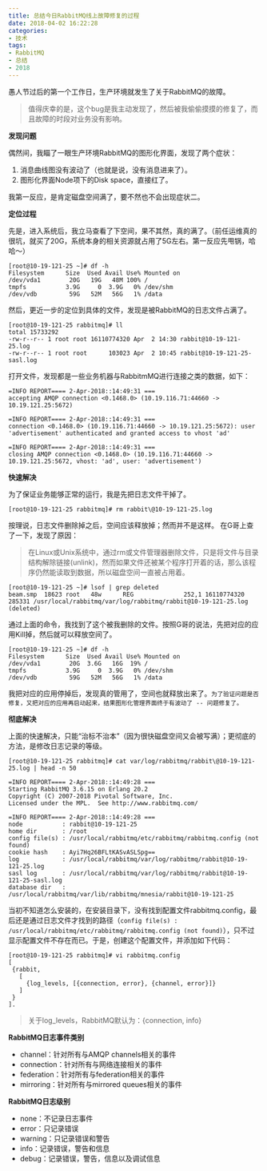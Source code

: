 ```yaml
---
title: 总结今日RabbitMQ线上故障修复的过程
date: 2018-04-02 16:22:28
categories:
- 技术
tags:
- RabbitMQ
- 总结
- 2018
---
```


愚人节过后的第一个工作日，生产环境就发生了关于RabbitMQ的故障。
> 值得庆幸的是，这个bug是我主动发现了，然后被我偷偷摸摸的修复了，而且故障的时段对业务没有影响。

**发现问题**

偶然间，我瞄了一眼生产环境RabbitMQ的图形化界面，发现了两个症状：

1. 消息曲线图没有波动了（也就是说，没有消息进来了）。
2. 图形化界面Node项下的Disk space，直接红了。

我第一反应，是肯定磁盘空间满了，要不然也不会出现症状二。

<!-- more -->

**定位过程**

先是，进入系统后，我立马查看了下空间，果不其然，真的满了。（前任运维真的很坑，就买了20G，系统本身的相关资源就占用了5G左右。第一反应先甩锅，哈哈～）

```
[root@10-19-121-25 ~]# df -h
Filesystem      Size  Used Avail Use% Mounted on
/dev/vda1        20G   19G   48M 100% /
tmpfs           3.9G     0  3.9G   0% /dev/shm
/dev/vdb         59G   52M   56G   1% /data
```

然后，更近一步的定位到具体的文件，发现是被RabbitMQ的日志文件占满了。

```
[root@10-19-121-25 rabbitmq]# ll
total 15733292
-rw-r--r-- 1 root root 16110774320 Apr  2 14:30 rabbit@10-19-121-25.log
-rw-r--r-- 1 root root      103023 Apr  2 10:45 rabbit@10-19-121-25-sasl.log
```
打开文件，发现都是一些业务机器与RabbitmMQ进行连接之类的数据，如下：

```
=INFO REPORT==== 2-Apr-2018::14:49:31 ===
accepting AMQP connection <0.1468.0> (10.19.116.71:44660 -> 10.19.121.25:5672)

=INFO REPORT==== 2-Apr-2018::14:49:31 ===
connection <0.1468.0> (10.19.116.71:44660 -> 10.19.121.25:5672): user 'advertisement' authenticated and granted access to vhost 'ad'

=INFO REPORT==== 2-Apr-2018::14:49:31 ===
closing AMQP connection <0.1468.0> (10.19.116.71:44660 -> 10.19.121.25:5672, vhost: 'ad', user: 'advertisement')
```

**快速解决**

为了保证业务能够正常的运行，我是先把日志文件干掉了。

```
[root@10-19-121-25 rabbitmq]# rm rabbit\@10-19-121-25.log
```

按理说，日志文件删除掉之后，空间应该释放掉；然而并不是这样。
在G哥上查了一下，发现了原因：

> 在Linux或Unix系统中，通过rm或文件管理器删除文件，只是将文件与目录结构解除链接(unlink)，然而如果文件还被某个程序打开着的话，那么该程序仍然能读取到数据，所以磁盘空间一直被占用着。

```
[root@10-19-121-25 ~]# lsof | grep deleted
beam.smp  18623 root   48w      REG              252,1 16110774320     285331 /usr/local/rabbitmq/var/log/rabbitmq/rabbit@10-19-121-25.log (deleted)
```

通过上面的命令，我找到了这个被我删除的文件。按照G哥的说法，先把对应的应用Kill掉，然后就可以释放空间了。

```
[root@10-19-121-25 ~]# df -h
Filesystem      Size  Used Avail Use% Mounted on
/dev/vda1        20G  3.6G   16G  19% /
tmpfs           3.9G     0  3.9G   0% /dev/shm
/dev/vdb         59G   52M   56G   1% /data
```

我把对应的应用停掉后，发现真的管用了，空间也就释放出来了。`为了验证问题是否修复，又把对应的应用再启动起来，结果图形化管理界面终于有波动了 -- 问题修复了。`

**彻底解决**

上面的快速解决，只能“治标不治本”（因为很快磁盘空间又会被写满）；更彻底的方法，是修改日志记录的等级。

```
[root@10-19-121-25 rabbitmq]# cat var/log/rabbitmq/rabbit\@10-19-121-25.log | head -n 50

=INFO REPORT==== 2-Apr-2018::14:49:28 ===
Starting RabbitMQ 3.6.15 on Erlang 20.2
Copyright (C) 2007-2018 Pivotal Software, Inc.
Licensed under the MPL.  See http://www.rabbitmq.com/

=INFO REPORT==== 2-Apr-2018::14:49:28 ===
node           : rabbit@10-19-121-25
home dir       : /root
config file(s) : /usr/local/rabbitmq/etc/rabbitmq/rabbitmq.config (not found)
cookie hash    : Ayi7Hq26BFLtKASvASLSpg==
log            : /usr/local/rabbitmq/var/log/rabbitmq/rabbit@10-19-121-25.log
sasl log       : /usr/local/rabbitmq/var/log/rabbitmq/rabbit@10-19-121-25-sasl.log
database dir   : /usr/local/rabbitmq/var/lib/rabbitmq/mnesia/rabbit@10-19-121-25
```

当初不知道怎么安装的，在安装目录下，没有找到配置文件rabbitmq.config，最后还是通过日志文件才找到的路径（`config file(s) : /usr/local/rabbitmq/etc/rabbitmq/rabbitmq.config (not found)`），只不过显示配置文件不存在而已。于是，创建这个配置文件，并添加如下代码：

```
[root@10-19-121-25 rabbitmq]# vi rabbitmq.config 
[
 {rabbit,
   [
     {log_levels, [{connection, error}, {channel, error}]}
   ]
 }
].
```

> 关于log_levels，RabbitMQ默认为：{connection, info}

**RabbitMQ日志事件类别**
- channel：针对所有与AMQP channels相关的事件
- connection：针对所有与网络连接相关的事件
- federation：针对所有与federation相关的事件
- mirroring：针对所有与mirrored queues相关的事件

**RabbitMQ日志级别**
- none：不记录日志事件
- error：只记录错误
- warning：只记录错误和警告
- info：记录错误，警告和信息
- debug：记录错误，警告，信息以及调试信息


